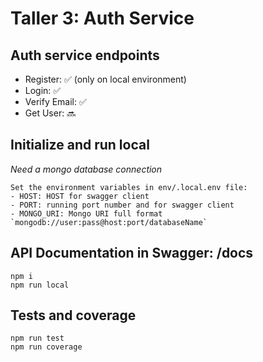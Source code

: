 # Taller 3: Auth Service

## Auth service endpoints

- Register: ✅ (only on local environment)
- Login: ✅
- Verify Email: ✅
- Get User: 🔜

## Initialize and run local

_Need a mongo database connection_

```
Set the environment variables in env/.local.env file:
- HOST: HOST for swagger client
- PORT: running port number and for swagger client
- MONGO_URI: Mongo URI full format `mongodb://user:pass@host:port/databaseName`
```

## API Documentation in Swagger: /docs

```
npm i
npm run local
```

## Tests and coverage

```
npm run test
npm run coverage
```
